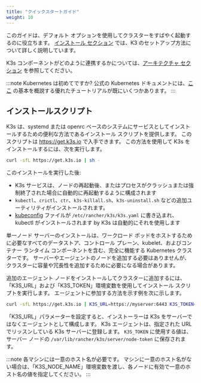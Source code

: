 ```yaml
---
title: "クイックスタートガイド"
weight: 10
---
```


このガイドは、デフォルト オプションを使用してクラスターをすばやく起動するのに役立ちます。 [インストール セクション](../installation/installation.md) では、K3 のセットアップ方法について詳しく説明しています。

K3s コンポーネントがどのように連携するかについては、[アーキテクチャ セクション](../architecture/architecture.md) を参照してください。

:::note
Kubernetes は初めてですか? 公式の Kubernetes ドキュメントには、[ここ](https://kubernetes.io/docs/tutorials/kubernetes-basics/) の基本を概説する優れたチュートリアルが既にいくつかあります。
:::

インストールスクリプト
--------------
K3s は、systemd または openrc ベースのシステムにサービスとしてインストールするための便利な方法であるインストール スクリプトを提供します。 このスクリプトは https://get.k3s.io で入手できます。 この方法を使用して K3s をインストールするには、次を実行します。
```bash
curl -sfL https://get.k3s.io | sh -
```

このインストールを実行した後:

* K3s サービスは、ノードの再起動後、またはプロセスがクラッシュまたは強制終了された場合に自動的に再起動するように構成されます
* `kubectl`、`crictl`、`ctr`、`k3s-killall.sh`、`k3s-uninstall.sh` などの追加ユーティリティがインストールされます。
* [kubeconfig](https://kubernetes.io/docs/concepts/configuration/organize-cluster-access-kubeconfig/) ファイルが `/etc/rancher/k3s/k3s.yaml` に書き込まれ、kubectl がインストールされます by K3s は自動的にそれを使用します

単一ノード サーバーのインストールは、ワークロード ポッドをホストするために必要なすべてのデータストア、コントロール プレーン、kubelet、およびコンテナー ランタイム コンポーネントを含む、完全に機能する Kubernetes クラスターです。 サーバーやエージェントのノードを追加する必要はありませんが、クラスターに容量や冗長性を追加するために必要になる場合があります。

追加のエージェント ノードをインストールしてクラスターに追加するには、「K3S_URL」および「K3S_TOKEN」環境変数を使用してインストール スクリプトを実行します。 エージェントに参加する方法を示す例を次に示します。
```bash
curl -sfL https://get.k3s.io | K3S_URL=https://myserver:6443 K3S_TOKEN=mynodetoken sh -
```
「K3S_URL」パラメーターを設定すると、インストーラーは K3s をサーバーではなくエージェントとして構成します。 K3s エージェントは、指定された URL でリッスンしている K3s サーバーに登録します。 `K3S_TOKEN` に使用する値は、サーバー ノードの `/var/lib/rancher/k3s/server/node-token` に保存されます。

:::note
各マシンには一意のホスト名が必要です。 マシンに一意のホスト名がない場合は、「K3S_NODE_NAME」環境変数を渡し、各ノードに有効で一意のホスト名の値を指定してください。
:::